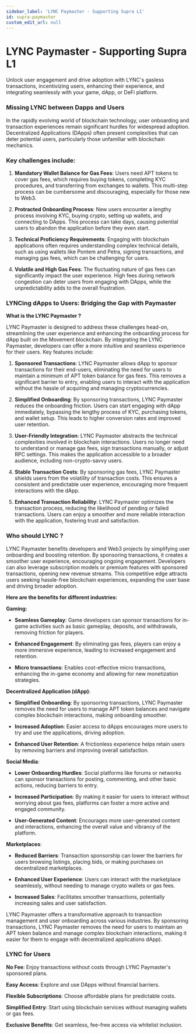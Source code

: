 ```yaml
---
sidebar_label: 'LYNC Paymaster - Supporting Supra L1'
id: supra-paymaster
custom_edit_url: null
---
```



# LYNC Paymaster - Supporting Supra L1

<span className="text-lg text-[rgb(192,192,192)]">Unlock user engagement and drive adoption with LYNC's gasless transactions, incentivizing users, enhancing their experience, and integrating seamlessly with your game, dApp, or DeFi platform.</span>

### Missing LYNC between Dapps and Users

In the rapidly evolving world of blockchain technology, user onboarding and transaction experiences remain significant hurdles for widespread adoption. Decentralized Applications (DApps) often present complexities that can deter potential users, particularly those unfamiliar with blockchain mechanics. 

### Key challenges include:


1. **Mandatory Wallet Balance for Gas Fees**: Users need APT tokens to cover gas fees, which requires buying tokens, completing KYC procedures, and transferring from exchanges to wallets. This multi-step process can be cumbersome and discouraging, especially for those new to Web3.

2. **Protracted Onboarding Process**: New users encounter a lengthy process involving KYC, buying crypto, setting up wallets, and connecting to DApps. This process can take days, causing potential users to abandon the application before they even start.

3. **Technical Proficiency Requirements**: Engaging with blockchain applications often requires understanding complex technical details, such as using wallets like Pontem and Petra, signing transactions, and managing gas fees, which can be challenging for users.

4. **Volatile and High Gas Fees**: The fluctuating nature of gas fees can significantly impact the user experience. High fees during network congestion can deter users from engaging with DApps, while the unpredictability adds to the overall frustration.

### LYNCing dApps to Users: Bridging the Gap with Paymaster

**What is the LYNC Paymaster ?**

LYNC Paymaster is designed to address these challenges head-on, streamlining the user experience and enhancing the onboarding process for dApp built on the Movement blockchain. By integrating the LYNC Paymaster, developers can offer a more intuitive and seamless experience for their users. Key features include:

1. **Sponsored Transactions**: LYNC Paymaster allows dApp to sponsor transactions for their end-users, eliminating the need for users to maintain a minimum of APT token balance for gas fees. This removes a significant barrier to entry, enabling users to interact with the application without the hassle of acquiring and managing cryptocurrencies.

2. **Simplified Onboarding**: By sponsoring transactions, LYNC Paymaster reduces the onboarding friction. Users can start engaging with dApp immediately, bypassing the lengthy process of KYC, purchasing tokens, and wallet setup. This leads to higher conversion rates and improved user retention.

3. **User-Friendly Integration**: LYNC Paymaster abstracts the technical complexities involved in blockchain interactions. Users no longer need to understand or manage gas fees, sign transactions manually, or adjust RPC settings. This makes the application accessible to a broader audience, including non-crypto-savvy users.

4. **Stable Transaction Costs**: By sponsoring gas fees, LYNC Paymaster shields users from the volatility of transaction costs. This ensures a consistent and predictable user experience, encouraging more frequent interactions with the dApp.

5. **Enhanced Transaction Reliability**: LYNC Paymaster optimizes the transaction process, reducing the likelihood of pending or failed transactions. Users can enjoy a smoother and more reliable interaction with the application, fostering trust and satisfaction.

### Who should LYNC ?

LYNC Paymaster benefits developers and Web3 projects by simplifying user onboarding and boosting retention. By sponsoring transactions, it creates a smoother user experience, encouraging ongoing engagement. Developers can also leverage subscription models or premium features with sponsored transactions, opening new revenue streams. This competitive edge attracts users seeking hassle-free blockchain experiences, expanding the user base and driving broader adoption.

**Here are the benefits for different industries:**

**Gaming:**


* **Seamless Gameplay**: Game developers can sponsor transactions for in-game activities such as basic gameplay, deposits, and withdrawals, removing friction for players.

* **Enhanced Engagement**: By eliminating gas fees, players can enjoy a more immersive experience, leading to increased engagement and retention.

* **Micro transactions**: Enables cost-effective micro transactions, enhancing the in-game economy and allowing for new monetization strategies.

**Decentralized Application (dApp)**:

* **Simplified Onboarding**: By sponsoring transactions, LYNC Paymaster removes the need for users to manage APT token balances and navigate complex blockchain interactions, making onboarding smoother.

* **Increased Adoption**: Easier access to dApps encourages more users to try and use the applications, driving adoption.

* **Enhanced User Retention**: A frictionless experience helps retain users by removing barriers and improving overall satisfaction.

**Social Media**:

* **Lower Onboarding Hurdles**: Social platforms like forums or networks can sponsor transactions for posting, commenting, and other basic actions, reducing barriers to entry.

* **Increased Participation**: By making it easier for users to interact without worrying about gas fees, platforms can foster a more active and engaged community.

* **User-Generated Content**: Encourages more user-generated content and interactions, enhancing the overall value and vibrancy of the platform.

**Marketplaces**:

* **Reduced Barriers**: Transaction sponsorship can lower the barriers for users browsing listings, placing bids, or making purchases on decentralized marketplaces.

* **Enhanced User Experience**: Users can interact with the marketplace seamlessly, without needing to manage crypto wallets or gas fees.

* **Increased Sales**: Facilitates smoother transactions, potentially increasing sales and user satisfaction.

LYNC Paymaster offers a transformative approach to transaction management and user onboarding across various industries. By sponsoring transactions, LYNC Paymaster removes the need for users to maintain an APT token balance and manage complex blockchain interactions, making it easier for them to engage with decentralized applications dApp).

### LYNC for Users

**No Fee**: Enjoy transactions without costs through LYNC Paymaster's sponsored plans.

**Easy Access**: Explore and use DApps without financial barriers.

**Flexible Subscriptions**: Choose affordable plans for predictable costs.

**Simplified Entry**: Start using blockchain services without managing wallets or gas fees.

**Exclusive Benefits**: Get seamless, fee-free access via whitelist inclusion.